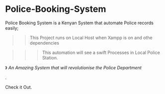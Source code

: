 # Police-Booking-System

Police Booking System is a Kenyan System that automate Police records easily;

>> This Project runs on Local Host when Xampp is on and othe dependencies

   >>> This automation will see a swift Processes in Local Police Station.
          
》 *An Amazing  System that will revolutionise the Police Department*
          

.

          
Check it Out.
